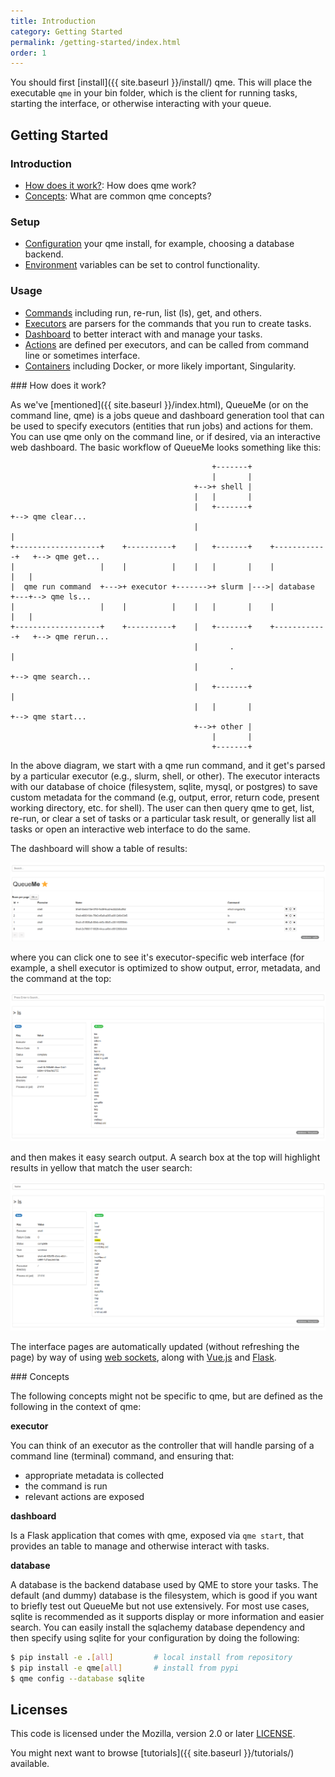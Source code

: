 ```yaml
---
title: Introduction
category: Getting Started
permalink: /getting-started/index.html
order: 1
---
```


You should first [install]({{ site.baseurl }}/install/) qme.
This will place the executable `qme` in your bin folder, which is the client
for running tasks, starting the interface, or otherwise interacting with your queue.

## Getting Started

### Introduction

 - [How does it work?](#how-does-it-work): How does qme work?
 - [Concepts](#concepts): What are common qme concepts?

### Setup

 - [Configuration](configure/) your qme install, for example, choosing a database backend.
 - [Environment](environment/) variables can be set to control functionality.

### Usage

 - [Commands](commands/) including run, re-run, list (ls), get, and others.
 - [Executors](executors/) are parsers for the commands that you run to create tasks.
 - [Dashboard](dashboard/) to better interact with and manage your tasks.
 - [Actions](actions/) are defined per executors, and can be called from command line or sometimes interface.
 - [Containers](containers/) including Docker, or more likely important, Singularity.

<a id="#how-does-it-work">
### How does it work?

As we've [mentioned]({{ site.baseurl }}/index.html), QueueMe (or on the command line, qme) 
is a jobs queue and dashboard generation tool that can be used
to specify executors (entities that run jobs) and actions for them. You can
use qme only on the command line, or if desired, via an interactive web dashboard.
The basic workflow of QueueMe looks something like this:

```
                                             +-------+
                                             |       |
                                         +-->+ shell |
                                         |   |       |
                                         |   +-------+                     +--> qme clear...
                                         |                                 |
+-------------------+    +----------+    |   +-------+    +------------+   +--> qme get...
|                   |    |          |    |   |       |    |            |   |
|  qme run command  +--->+ executor +------->+ slurm |--->| database   +---+--> qme ls...
|                   |    |          |    |   |       |    |            |   |
+-------------------+    +----------+    |   +-------+    +------------+   +--> qme rerun...
                                         |       .                         |
                                         |       .                         +--> qme search...
                                         |   +-------+                     |
                                         |   |       |                     +--> qme start...
                                         +-->+ other |
                                             |       |
                                             +-------+

```

In the above diagram, we start with a qme run command, and it get's parsed by a particular
executor (e.g., slurm, shell, or other). The executor interacts with our database of choice
(filesystem, sqlite, mysql, or postgres) to save custom metadata for the command (e.g,
output, error, return code, present working directory, etc. for shell). The
user can then query qme to get, list, re-run, or clear a set of tasks or a particular task result, 
or generally list all tasks or open an interactive web interface to do the same.

The dashboard will show a table of results:

![img/dashboard/prototype.png](img/dashboard/prototype.png)

where you can click one to see it's executor-specific web interface (for example,
a shell executor is optimized to show output, error, metadata, and the command at
the top:

![img/executors/shell.png](img/executors/shell.png)

and then makes it easy search output. A search box at the top will highlight results
in yellow that match the user search:

![img/executors/shell-search.png](img/executors/shell-search.png)

The interface pages are automatically updated (without refreshing the page) by way of
using [web sockets](https://python-socketio.readthedocs.io/en/latest/intro.html), along
with [Vue.js](https://vuejs.org/) and [Flask](https://flask.palletsprojects.com/en/1.1.x/).

<a id="#concepts">
### Concepts

The following concepts might not be specific to qme, but are defined as the following
in the context of qme:

**executor**

You can think of an executor as the controller that will handle parsing of a command line (terminal)
command, and ensuring that:

 - appropriate metadata is collected 
 - the command is run
 - relevant actions are exposed

**dashboard**

Is a Flask application that comes with qme, exposed via `qme start`, that provides
an table to manage and otherwise interact with tasks.


**database**

A database is the backend database used by QME to store your tasks. The default (and dummy)
database is the filesystem, which is good if you want to briefly test out QueueMe but
not use extensively. For most use cases, sqlite is recommended as it supports display
or more information and easier search. You can easily install the sqlachemy database
dependency and then specify using sqlite for your configuration by doing the following:

```bash
$ pip install -e .[all]         # local install from repository
$ pip install -e qme[all]       # install from pypi
$ qme config --database sqlite
```

## Licenses

This code is licensed under the Mozilla, version 2.0 or later [LICENSE](LICENSE).

You might next want to browse [tutorials]({{ site.baseurl }}/tutorials/) available.
